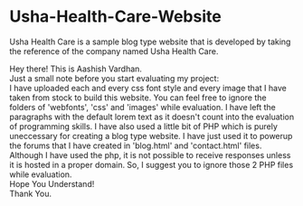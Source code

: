 # Usha-Health-Care-Website
Usha Health Care is a sample blog type website that is developed by taking the reference of the company named Usha Health Care.

Hey there!
This is Aashish Vardhan. 
<br>Just a small note before you start evaluating my project:
<br>I have uploaded each and every css font style and every image that I have taken from stock to build this website. You can feel free to ignore the folders of 'webfonts', 'css' and 'images' while evaluation. I have left the paragraphs with the default lorem text as it doesn't count into the evaluation of programming skills. I have also used a little bit of PHP which is purely uneccessary for creating a blog type website. I have just used it to powerup the forums that I have created in 'blog.html' and 'contact.html' files. Although I have used the php, it is not possible to receive responses unless it is hosted in a proper domain. So, I suggest you to ignore those 2 PHP files while evaluation.
<br>Hope You Understand!
<br>Thank You.

